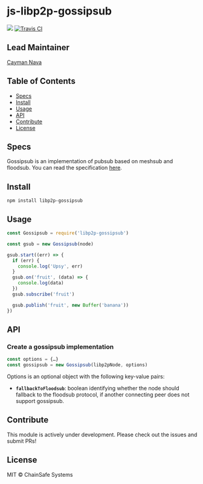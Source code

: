 js-libp2p-gossipsub
==================

[![](https://img.shields.io/badge/made%20by-ChainSafe-blue.svg?style=flat-square)](https://chainsafe.io/)
[![Travis CI](https://flat.badgen.net/travis/ipfs/aegir)](https://travis-ci.com/ipfs/aegir)

## Lead Maintainer

[Cayman Nava](https://github.com/wemeetagain)

## Table of Contents

* [Specs](#specs)
* [Install](#Install)
* [Usage](#Usage)
* [API](#API)
* [Contribute](#Contribute)
* [License](#License)

## Specs
Gossipsub is an implementation of pubsub based on meshsub and floodsub. You can read the specification [here](https://github.com/libp2p/specs/tree/master/pubsub/gossipsub).

## Install

`npm install libp2p-gossipsub`

## Usage

```javascript
const Gossipsub = require('libp2p-gossipsub')

const gsub = new Gossipsub(node)

gsub.start((err) => {
  if (err) {
    console.log('Upsy', err)
  }
  gsub.on('fruit', (data) => {
    console.log(data)
  })
  gsub.subscribe('fruit')

  gsub.publish('fruit', new Buffer('banana'))
})

```

## API

### Create a gossipsub implementation

```js
const options = {…}
const gossipsub = new Gossipsub(libp2pNode, options)
```

Options is an optional object with the following key-value pairs:

* **`fallbackToFloodsub`**: boolean identifying whether the node should fallback to the floodsub protocol, if another connecting peer does not support gossipsub.

## Contribute

This module is actively under development. Please check out the issues and submit PRs!

## License

MIT © ChainSafe Systems
